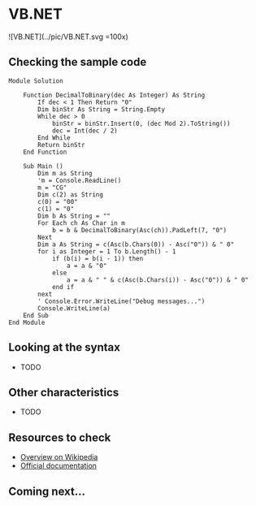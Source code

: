 # VB.NET

![VB.NET](../pic/VB.NET.svg =100x)

## Checking the sample code

```vb.net runnable
Module Solution

    Function DecimalToBinary(dec As Integer) As String
        If dec < 1 Then Return "0"
        Dim binStr As String = String.Empty
        While dec > 0
            binStr = binStr.Insert(0, (dec Mod 2).ToString())
            dec = Int(dec / 2)
        End While
        Return binStr
    End Function

    Sub Main ()
        Dim m as String
        'm = Console.ReadLine()
        m = "CG"
        Dim c(2) as String
        c(0) = "00"
        c(1) = "0"
        Dim b As String = ""
        For Each ch As Char in m
            b = b & DecimalToBinary(Asc(ch)).PadLeft(7, "0")
        Next
        Dim a As String = c(Asc(b.Chars(0)) - Asc("0")) & " 0"
        for i as Integer = 1 To b.Length() - 1
            if (b(i) = b(i - 1)) then
                a = a & "0"
            else
                a = a & " " & c(Asc(b.Chars(i)) - Asc("0")) & " 0"
            end if
        next
        ' Console.Error.WriteLine("Debug messages...")
        Console.WriteLine(a)
    End Sub
End Module
```

## Looking at the syntax

- TODO

## Other characteristics

- TODO

## Resources to check

- [Overview on Wikipedia](https://en.wikipedia.org/wiki/Visual_Basic_.NET)
- [Official documentation](https://docs.microsoft.com/hu-hu/dotnet/visual-basic/)

## Coming next...
